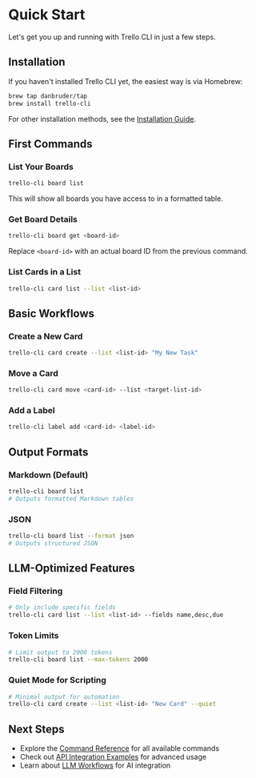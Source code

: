 # Quick Start

Let's get you up and running with Trello CLI in just a few steps.

## Installation

If you haven't installed Trello CLI yet, the easiest way is via Homebrew:

```bash
brew tap danbruder/tap
brew install trello-cli
```

For other installation methods, see the [Installation Guide](/guide/installation).

## First Commands

### List Your Boards

```bash
trello-cli board list
```

This will show all boards you have access to in a formatted table.

### Get Board Details

```bash
trello-cli board get <board-id>
```

Replace `<board-id>` with an actual board ID from the previous command.

### List Cards in a List

```bash
trello-cli card list --list <list-id>
```

## Basic Workflows

### Create a New Card

```bash
trello-cli card create --list <list-id> "My New Task"
```

### Move a Card

```bash
trello-cli card move <card-id> --list <target-list-id>
```

### Add a Label

```bash
trello-cli label add <card-id> <label-id>
```

## Output Formats

### Markdown (Default)

```bash
trello-cli board list
# Outputs formatted Markdown tables
```

### JSON

```bash
trello-cli board list --format json
# Outputs structured JSON
```

## LLM-Optimized Features

### Field Filtering

```bash
# Only include specific fields
trello-cli card list --list <list-id> --fields name,desc,due
```

### Token Limits

```bash
# Limit output to 2000 tokens
trello-cli board list --max-tokens 2000
```

### Quiet Mode for Scripting

```bash
# Minimal output for automation
trello-cli card create --list <list-id> "New Card" --quiet
```

## Next Steps

- Explore the [Command Reference](/reference/commands) for all available commands
- Check out [API Integration Examples](/examples/api-integration) for advanced usage
- Learn about [LLM Workflows](/examples/llm-workflows) for AI integration
